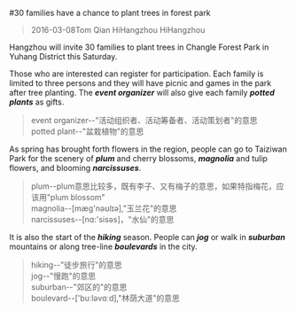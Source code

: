 #30 families have a chance to plant trees in forest park

>2016-03-08Tom Qian HiHangzhou HiHangzhou   

Hangzhou will invite 30 families to plant trees in Changle Forest Park in Yuhang District this Saturday.

Those who are interested can register for participation. Each family is limited to three persons and they will have picnic and games in the park after tree planting. The _**event organizer**_ will also give each family _**potted plants**_ as gifts.
>event organizer--"活动组织者、活动筹备者、活动策划者"的意思   
>potted plant--"盆栽植物"的意思   

As spring has brought forth flowers in the region, people can go to Taiziwan Park for the scenery of _**plum**_ and cherry blossoms, _**magnolia**_ and tulip flowers, and blooming _**narcissuses**_.
>plum--plum意思比较多，既有李子、又有梅子的意思，如果特指梅花，应该用"plum blossom"   
>magnolia--[mæg'nəʊlɪə],"玉兰花"的意思   
>narcissuses--[nɑ:'sisəs]，"水仙"的意思    

It is also the start of the _**hiking**_ season. People can _**jog**_ or walk in _**suburban**_ mountains or along tree-line _**boulevards**_ in the city.
>hiking--"徒步旅行"的意思   
>jog--"慢跑"的意思   
>suburban--"郊区的"的意思   
>boulevard--['buːləvɑːd],"林荫大道"的意思   
